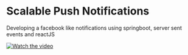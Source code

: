 # Scalable Push Notifications
Developing a facebook like notifications using springboot, server sent events and reactJS


[![Watch the video](https://raw.githubusercontent.com/amrkhaledccd/scalable-push-notifications/master/thumbnail.jpg)](https://www.youtube.com/watch?v=wv6AqLWFITA)


